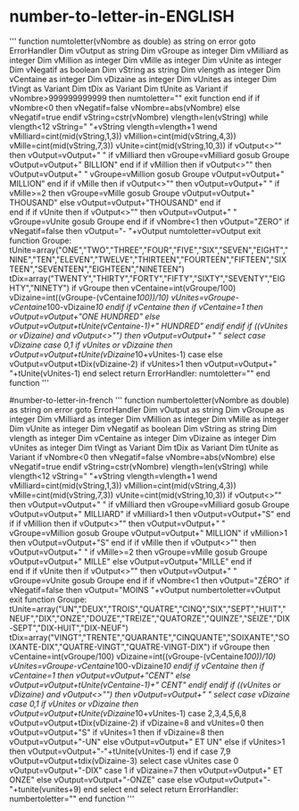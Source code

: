# number-to-letter-in-ENGLISH

'''
function numtoletter(vNombre as double) as string
	on error goto ErrorHandler
	Dim vOutput as string
	Dim vGroupe as integer
	Dim vMilliard as integer
	Dim vMillion as integer
	Dim vMille as integer
	Dim vUnite as integer
	Dim vNegatif as boolean
	Dim vString as string
	Dim vlength as integer
	Dim vCentaine as integer
	Dim vDizaine as integer
	Dim vUnites as integer
	Dim tVingt as Variant
	Dim tDix as Variant
	Dim tUnite as Variant
	if vNombre>999999999999 then
		numtoletter=""
		exit function
	end if
	if vNombre<0 then
		vNegatif=false
		vNombre=abs(vNombre)
	else
		vNegatif=true
	endif
	vString=cstr(vNombre)
	vlength=len(vString)
	while vlength<12
		vString=" "+vString
		vlength=vlength+1
	wend
	vMilliard=cint(mid(vString,1,3))
	vMillion=cint(mid(vString,4,3))
	vMille=cint(mid(vString,7,3))
	vUnite=cint(mid(vString,10,3))
	if vOutput<>"" then vOutput=vOutput+" "
	if vMilliard then
		vGroupe=vMilliard
		gosub Groupe
		vOutput=vOutput+" BILLION"
	end if
	if vMillion then
		if vOutput<>"" then vOutput=vOutput+" "
		vGroupe=vMillion
		gosub Groupe
		vOutput=vOutput+" MILLION"
	end if
	if vMille then
		if vOutput<>"" then vOutput=vOutput+" "
		if vMille>=2 then
			vGroupe=vMille
			gosub Groupe
			vOutput=vOutput+" THOUSAND"
		else
			vOutput=vOutput+"THOUSAND"
		end if	
	end if
	if vUnite then
		if vOutput<>"" then vOutput=vOutput+" "
		vGroupe=vUnite
		gosub Groupe
	end if
	if vNombre<1 then vOutput="ZERO"
	if vNegatif=false then vOutput="- "+vOutput
	numtoletter=vOutput
	exit function
Groupe:
	tUnite=array("ONE","TWO","THREE","FOUR","FIVE","SIX","SEVEN","EIGHT","NINE","TEN","ELEVEN","TWELVE","THIRTEEN","FOURTEEN","FIFTEEN","SIXTEEN","SEVENTEEN","EIGHTEEN","NINETEEN")
	tDix=array("TWENTY","THIRTY","FORTY","FIFTY","SIXTY","SEVENTY","EIGHTY","NINETY")
	if vGroupe then
		vCentaine=int(vGroupe/100)
		vDizaine=int((vGroupe-(vCentaine*100))/10)
		vUnites=vGroupe-vCentaine*100-vDizaine*10
	endif
	if vCentaine then
		if vCentaine=1 then
			vOutput=vOutput+"ONE HUNDRED"
		else
			vOutput=vOutput+tUnite(vCentaine-1)+" HUNDRED"
		endif
	endif
	if ((vUnites or vDizaine) and vOutput<>"") then vOutput=vOutput+" "
	select case vDizaine
	case 0,1
		if vUnites or vDizaine then vOutput=vOutput+tUnite(vDizaine*10+vUnites-1)
	case else
		vOutput=vOutput+tDix(vDizaine-2)
		if vUnites>1 then vOutput=vOutput+" "+tUnite(vUnites-1)
	end select
return
ErrorHandler:
	numtoletter=""
end function
'''


#number-to-letter-in-french
'''
function numbertoletter(vNombre as double) as string
	on error goto ErrorHandler
	Dim vOutput as string
	Dim vGroupe as integer
	Dim vMilliard as integer
	Dim vMillion as integer
	Dim vMille as integer
	Dim vUnite as integer
	Dim vNegatif as boolean
	Dim vString as string
	Dim vlength as integer
	Dim vCentaine as integer
	Dim vDizaine as integer
	Dim vUnites as integer
	Dim tVingt as Variant
	Dim tDix as Variant
	Dim tUnite as Variant
	if vNombre<0 then
		vNegatif=false
		vNombre=abs(vNombre)
	else
		vNegatif=true
	endif
	vString=cstr(vNombre)
	vlength=len(vString)
	while vlength<12
		vString=" "+vString
		vlength=vlength+1
	wend
	vMilliard=cint(mid(vString,1,3))
	vMillion=cint(mid(vString,4,3))
	vMille=cint(mid(vString,7,3))
	vUnite=cint(mid(vString,10,3))
	if vOutput<>"" then vOutput=vOutput+" "
	if vMilliard then
		vGroupe=vMilliard
		gosub Groupe
		vOutput=vOutput+" MILLIARD"
		if vMilliard>1 then vOutput=vOutput+"S"
	end if
	if vMillion then
		if vOutput<>"" then vOutput=vOutput+" "
		vGroupe=vMillion
		gosub Groupe
		vOutput=vOutput+" MILLION"
		if vMillion>1 then vOutput=vOutput+"S"
	end if
	if vMille then
		if vOutput<>"" then vOutput=vOutput+" "
		if vMille>=2 then
			vGroupe=vMille
			gosub Groupe
			vOutput=vOutput+" MILLE"
		else
			vOutput=vOutput+"MILLE"
		end if	
	end if
	if vUnite then
		if vOutput<>"" then vOutput=vOutput+" "
		vGroupe=vUnite
		gosub Groupe
	end if
	if vNombre<1 then vOutput="ZÉRO"
	if vNegatif=false then vOutput="MOINS "+vOutput
	numbertoletter=vOutput
	exit function
Groupe:
	tUnite=array("UN","DEUX","TROIS","QUATRE","CINQ","SIX","SEPT","HUIT","NEUF","DIX","ONZE","DOUZE","TREIZE","QUATORZE","QUINZE","SEIZE","DIX-SEPT","DIX-HUIT","DIX-NEUF")
	tDix=array("VINGT","TRENTE","QUARANTE","CINQUANTE","SOIXANTE","SOIXANTE-DIX","QUATRE-VINGT","QUATRE-VINGT-DIX")
	if vGroupe then
		vCentaine=int(vGroupe/100)
		vDizaine=int((vGroupe-(vCentaine*100))/10)
		vUnites=vGroupe-vCentaine*100-vDizaine*10
	endif
	if vCentaine then
		if vCentaine=1 then
			vOutput=vOutput+"CENT"
		else
			vOutput=vOutput+tUnite(vCentaine-1)+" CENT"
		endif
	endif
	if ((vUnites or vDizaine) and vOutput<>"") then vOutput=vOutput+" "
	select case vDizaine
	case 0,1
		if vUnites or vDizaine then vOutput=vOutput+tUnite(vDizaine*10+vUnites-1)
	case 2,3,4,5,6,8
		vOutput=vOutput+tDix(vDizaine-2)
		if vDizaine=8 and vUnites=0 then vOutput=vOutput+"S"
		if vUnites=1 then
			if vDizaine=8 then vOutput=vOutput+"-UN" else vOutput=vOutput+" ET UN"
		else
			if vUnites>1 then vOutput=vOutput+"-"+tUnite(vUnites-1)
		end if
	case 7,9
		vOutput=vOutput+tdix(vDizaine-3)
		select case vUnites
		case 0
			vOutput=vOutput+"-DIX"
		case 1
			if vDizaine=7 then vOutput=vOutput+" ET ONZE" else vOutput=vOutput+"-ONZE"
		case else
			vOutput=vOutput+"-"+tunite(vunites+9)
		end select
	end select
return
ErrorHandler:
	numbertoletter=""
end function
'''

